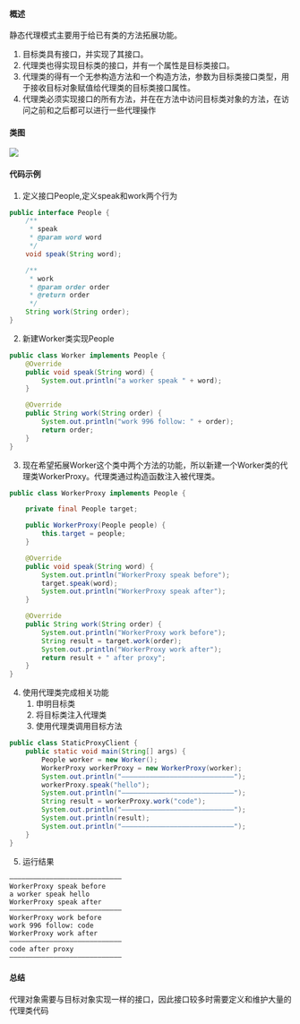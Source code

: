 #### 概述
静态代理模式主要用于给已有类的方法拓展功能。

1. 目标类具有接口，并实现了其接口。
2. 代理类也得实现目标类的接口，并有一个属性是目标类接口。
3. 代理类的得有一个无参构造方法和一个构造方法，参数为目标类接口类型，用于接收目标对象赋值给代理类的目标类接口属性。
4. 代理类必须实现接口的所有方法，并在在方法中访问目标类对象的方法，在访问之前和之后都可以进行一些代理操作
#### 类图
![](https://cdn.nlark.com/yuque/0/2023/jpeg/390665/1678198334885-ff1d7770-2ab0-44ac-a7b1-18597a1fef3d.jpeg)
#### 代码示例

1. 定义接口People,定义speak和work两个行为
```java
public interface People {
    /**
     * speak
     * @param word word
     */
    void speak(String word);

    /**
     * work
     * @param order order
     * @return order
     */
    String work(String order);
}
```

2. 新建Worker类实现People
```java
public class Worker implements People {
    @Override
    public void speak(String word) {
        System.out.println("a worker speak " + word);
    }

    @Override
    public String work(String order) {
        System.out.println("work 996 follow: " + order);
        return order;
    }
}
```

3. 现在希望拓展Worker这个类中两个方法的功能，所以新建一个Worker类的代理类WorkerProxy。代理类通过构造函数注入被代理类。
```java
public class WorkerProxy implements People {

    private final People target;

    public WorkerProxy(People people) {
        this.target = people;
    }

    @Override
    public void speak(String word) {
        System.out.println("WorkerProxy speak before");
        target.speak(word);
        System.out.println("WorkerProxy speak after");
    }

    @Override
    public String work(String order) {
        System.out.println("WorkerProxy work before");
        String result = target.work(order);
        System.out.println("WorkerProxy work after");
        return result + " after proxy";
    }
}
```

4. 使用代理类完成相关功能
   1. 申明目标类
   2. 将目标类注入代理类
   3. 使用代理类调用目标方法
```java
public class StaticProxyClient {
    public static void main(String[] args) {
        People worker = new Worker();
        WorkerProxy workerProxy = new WorkerProxy(worker);
        System.out.println("————————————————————————————");
        workerProxy.speak("hello");
        System.out.println("————————————————————————————");
        String result = workerProxy.work("code");
        System.out.println("————————————————————————————");
        System.out.println(result);
        System.out.println("————————————————————————————");
    }
}
```

5. 运行结果
```
————————————————————————————
WorkerProxy speak before
a worker speak hello
WorkerProxy speak after
————————————————————————————
WorkerProxy work before
work 996 follow: code
WorkerProxy work after
————————————————————————————
code after proxy
————————————————————————————
```

#### 总结
代理对象需要与目标对象实现一样的接口，因此接口较多时需要定义和维护大量的代理类代码
